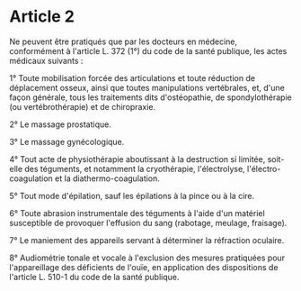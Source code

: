 # Article 2

Ne peuvent être pratiqués que par les docteurs en médecine, conformément à l'article L. 372 (1°) du code de la santé publique, les actes médicaux suivants :

1° Toute mobilisation forcée des articulations et toute réduction de déplacement osseux, ainsi que toutes manipulations vertébrales, et, d'une façon générale, tous les traitements dits d'ostéopathie, de spondylothérapie (ou vertébrothérapie) et de chiropraxie.

2° Le massage prostatique.

3° Le massage gynécologique.

4° Tout acte de physiothérapie aboutissant à la destruction si limitée, soit-elle des téguments, et notamment la cryothérapie, l'électrolyse, l'électro-coagulation et la diathermo-coagulation.

5° Tout mode d'épilation, sauf les épilations à la pince ou à la cire.

6° Toute abrasion instrumentale des téguments à l'aide d'un matériel susceptible de provoquer l'effusion du sang (rabotage, meulage, fraisage).

7° Le maniement des appareils servant à déterminer la réfraction oculaire.

8° Audiométrie tonale et vocale à l'exclusion des mesures pratiquées pour l'appareillage des déficients de l'ouïe, en application des dispositions de l'article L. 510-1 du code de la santé publique.
